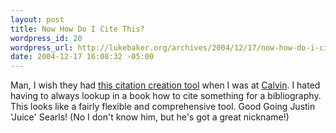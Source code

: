 ```yaml
--- 
layout: post
title: Now How Do I Cite This?
wordpress_id: 20
wordpress_url: http://lukebaker.org/archives/2004/12/17/now-how-do-i-cite-this/
date: 2004-12-17 16:08:32 -05:00
---
```

Man, I wish they had <a href="http://webapps.calvin.edu/knightcite/">this citation creation tool</a> when I was at <a href="http://www.calvin.edu/">Calvin</a>.  I hated having to always lookup in a book how to cite something for a bibliography.  This looks like a fairly flexible and comprehensive tool.  Good Going Justin 'Juice' Searls!  (No I don't know him, but he's got a great nickname!)
